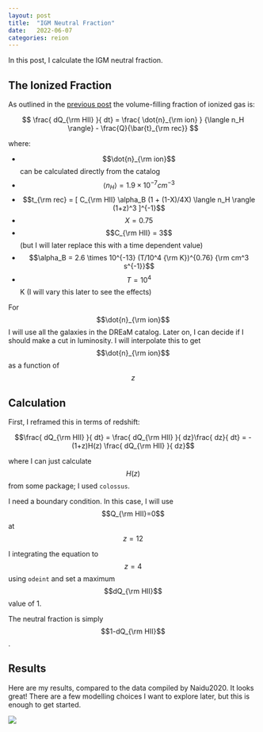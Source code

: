 ```yaml
---
layout: post
title:  "IGM Neutral Fraction"
date:   2022-06-07
categories: reion
---
```


In this post, I calculate the IGM neutral fraction.

## The Ionized Fraction

As outlined in the <a href="">previous post</a> the volume-filling fraction of ionized gas is:

$$ \frac{ dQ_{\rm HII} }{ dt} = \frac{ \dot{n}_{\rm ion} } {\langle n_H \rangle} - \frac{Q}{\bar{t}_{\rm rec}} $$

where:
  - $$\dot{n}_{\rm ion}$$ can be calculated directly from the catalog
  - $$\langle n_H \rangle =1.9\times 10^{-7} cm^{-3}$$
  - $$t_{\rm rec} = [ C_{\rm HII} \alpha_B (1 + (1-X)/4X)  \langle n_H \rangle  (1+z)^3 ]^{-1}$$
  - $$X=0.75$$
  - $$C_{\rm HII} = 3$$ (but I will later replace this with a time dependent value)
  - $$\alpha_B = 2.6 \times 10^{-13} (T/10^4 {\rm K})^{0.76} {\rm cm^3 s^{-1}}$$
  - $$T=10^4$$ K (I will vary this later to see the effects)


For $$\dot{n}_{\rm ion}$$ I will use all the galaxies in the DREaM catalog. Later on, I can decide if I should make a cut in luminosity. I will interpolate this to get $$\dot{n}_{\rm ion}$$ as a function of $$z$$

## Calculation

First, I reframed this in terms of redshift:

$$\frac{ dQ_{\rm HII} }{ dt} = \frac{ dQ_{\rm HII} }{ dz}\frac{ dz}{ dt} =   -(1+z)H(z) \frac{ dQ_{\rm HII} }{ dz}$$

where I can just calculate $$H(z)$$ from some package; I used <code>colossus</code>.

I need a boundary condition. In this case, I will use $$Q_{\rm HII}=0$$ at $$z=12$$

I integrating the equation to $$z=4$$ using <code>odeint</code> and set a maximum $$dQ_{\rm HII}$$ value of 1.

The neutral fraction is simply $$1-dQ_{\rm HII}$$.

## Results

Here are my results, compared to the data compiled by Naidu2020. It looks great! There are a few modelling choices I want to explore later, but this is enough to get started.

<img src="{{ site.baseurl }}/assets/plots/20220607_neutral_fraction.png">

